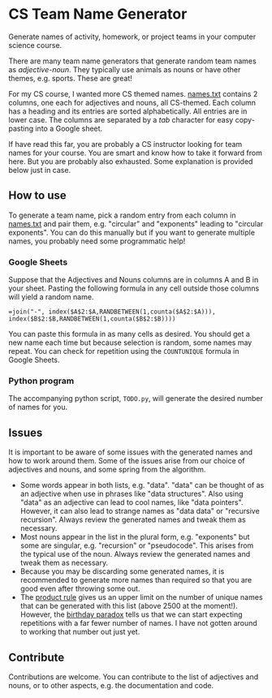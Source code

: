 # CS Team Name Generator

Generate names of activity, homework, or project teams in your computer science course.

There are many team name generators that generate random team names as _adjective-noun_. They typically use animals as nouns or have other themes, e.g. sports. These are great!

For my CS course, I wanted more CS themed names. [names.txt](names.txt) contains 2 columns, one each for adjectives and nouns, all CS-themed. Each column has a heading and its entries are sorted alphabetically. All entries are in lower case. The columns are separated by a _tab_ character for easy copy-pasting into a Google sheet.

If have read this far, you are probably a CS instructor looking for team names for your course. You are smart and know how to take it forward from here. But you are probably also exhausted. Some explanation is provided below just in case.

## How to use

To generate a team name, pick a random entry from each column in [names.txt](names.txt) and pair them, e.g. "circular" and "exponents" leading to "circular exponents". You can do this manually but if you want to generate multiple names, you probably need some programmatic help!

### Google Sheets

Suppose that the Adjectives and Nouns columns are in columns A and B in your sheet. Pasting the following formula in any cell outside those columns will yield a random name.
```
=join("-", index($A$2:$A,RANDBETWEEN(1,counta($A$2:$A))), index($B$2:$B,RANDBETWEEN(1,counta($B$2:$B))))
```
You can paste this formula in as many cells as desired. You should get a new name each time but because selection is random, some names may repeat. You can check for repetition using the `COUNTUNIQUE` formula in Google Sheets.

### Python program

The accompanying python script, `TODO.py`, will generate the desired number of names for you.

## Issues
It is important to be aware of some issues with the generated names and how to work around them. Some of the issues arise from our choice of adjectives and nouns, and some spring from the algorithm.

- Some words appear in both lists, e.g. "data". "data" can be thought of as an adjective when use in phrases like "data structures". Also using "data" as an adjective can lead to cool names, like "data pointers". However, it can also lead to strange names as "data data" or "recursive recursion". Always review the generated names and tweak them as necessary.
- Most nouns appear in the list in the plural form, e.g. "exponents" but some are singular, e.g. "recursion" or "pseudocode". This arises from the typical use of the noun. Always review the generated names and tweak them as necessary.
- Because you may be discarding some generated names, it is recommended to generate more names than required so that you are good even after throwing some out.
- The [product rule](https://en.wikipedia.org/wiki/Rule_of_product) gives us an upper limit on the number of unique names that can be generated with this list (above 2500 at the moment!). However, the [birthday paradox](https://en.wikipedia.org/wiki/Birthday_problem) tells us that we can start expecting repetitions with a far fewer number of names. I have not gotten around to working that number out just yet.

## Contribute
Contributions are welcome. You can contribute to the list of adjectives and nouns, or to other aspects, e.g. the documentation and code.
